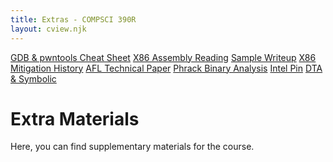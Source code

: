 ```yaml
---
title: Extras - COMPSCI 390R
layout: cview.njk
---
```


<div class="container">
    <div class="sidebar">
        <a class="opt_button" type="extras" id="cheatsheet" href="#">GDB & pwntools Cheat Sheet</a>
        <a class="opt_button" type="extras" id="assembly_reading" href="#">X86 Assembly Reading</a>
        <a class="opt_button" type="extras" id="sample_writeup" href="#">Sample Writeup</a>
        <a class="opt_button" type="extras" id="mitigation_history" href="#">X86 Mitigation History</a>
        <a class="opt_button" type="extras" id="afl" href="#">AFL Technical Paper</a>
        <a class="opt_button" type="extras" id="binary_analysis" href="#">Phrack Binary Analysis</a>
        <a class="opt_button" type="extras" id="pin" href="#">Intel Pin</a>
        <a class="opt_button" type="extras" id="symbolic_taint" href="#">DTA & Symbolic</a>
    </div>
    <div class="content">
        <h1>Extra Materials</h1>
        <p>Here, you can find supplementary materials for the course.</p>
    </div>
</div>
